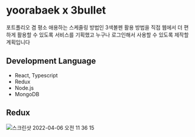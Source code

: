 # yoorabaek x 3bullet 
포트폴리오 겸 평소 애용하는 스케줄링 방법인 3색볼펜 활용 방법을 직접 웹에서 더 편하게 활용할 수 있도록 서비스를 기획했고 누구나 로그인해서 사용할 수 있도록 제작할 계획입니다

## Development Language
- React, Typescript
- Redux
- Node.js
- MongoDB

## Redux
![스크린샷 2022-04-06 오전 11 36 15](https://user-images.githubusercontent.com/56185615/161884644-d3717257-da2d-4183-822d-f005346479f8.png)
